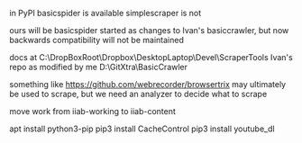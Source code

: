in PyPI
basicspider is available
simplescraper is not

ours will be basicspider
started as changes to Ivan's basiccrawler,
but now backwards compatibility will not be maintained

docs at C:\DropBoxRoot\Dropbox\DesktopLaptop\Devel\ScraperTools
Ivan's repo as modified by me D:\GitXtra\BasicCrawler

something like https://github.com/webrecorder/browsertrix may ultimately be used to scrape,
but we need an analyzer to decide what to scrape

move work from iiab-working to iiab-content

apt install python3-pip
pip3 install CacheControl
pip3 install youtube_dl
